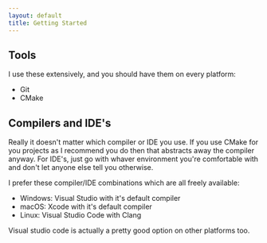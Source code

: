 ```yaml
---
layout: default
title: Getting Started
---
```


## Tools
I use these extensively, and you should have them on every platform:

- Git
- CMake

## Compilers and IDE's
Really it doesn't matter which compiler or IDE you use. If you use CMake for you projects as I recommend you do then that abstracts away the compiler anyway. For IDE's, just go with whaver environment you're comfortable with and don't let anyone else tell you otherwise.

I prefer these compiler/IDE combinations which are all freely available:

- Windows: Visual Studio with it's default compiler
- macOS: Xcode with it's default compiler
- Linux: Visual Studio Code with Clang

Visual studio code is actually a pretty good option on other platforms too.